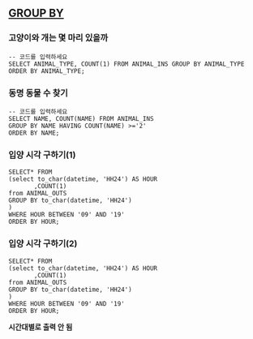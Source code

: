 ## [GROUP BY](https://programmers.co.kr/learn/courses/30/parts/17044)

### 고양이와 개는 몇 마리 있을까
```
-- 코드를 입력하세요
SELECT ANIMAL_TYPE, COUNT(1) FROM ANIMAL_INS GROUP BY ANIMAL_TYPE ORDER BY ANIMAL_TYPE;
```

### 동명 동물 수 찾기
```
-- 코드를 입력하세요
SELECT NAME, COUNT(NAME) FROM ANIMAL_INS
GROUP BY NAME HAVING COUNT(NAME) >='2'
ORDER BY NAME;
```

### 입양 시각 구하기(1)
```
SELECT* FROM 
(select to_char(datetime, 'HH24') AS HOUR
       ,COUNT(1)
from ANIMAL_OUTS
GROUP BY to_char(datetime, 'HH24')
)
WHERE HOUR BETWEEN '09' AND '19'
ORDER BY HOUR;
```

### 입양 시각 구하기(2)
```
SELECT* FROM 
(select to_char(datetime, 'HH24') AS HOUR
       ,COUNT(1)
from ANIMAL_OUTS
GROUP BY to_char(datetime, 'HH24')
)
WHERE HOUR BETWEEN '09' AND '19'
ORDER BY HOUR;
```

**시간대별로 출력 안 됨**
